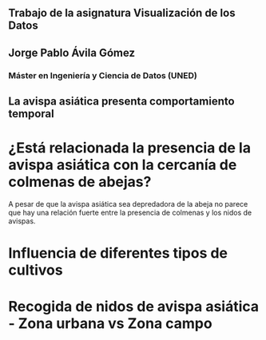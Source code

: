 ## Trabajo de la asignatura Visualización de los Datos
## Jorge Pablo Ávila Gómez
### Máster en Ingeniería y Ciencia de Datos (UNED)



## La avispa asiática presenta comportamiento temporal

<object width="700" height="700" data="imagenes/meses-vs-avispas.html"></object>


# ¿Está relacionada la presencia de la avispa asiática con la cercanía de colmenas de abejas?
<object width="700" height="700" data="imagenes/abejas-vs-avispas.html"></object>

A pesar de que la avispa asiática sea depredadora de la abeja no parece que hay una relación fuerte entre la presencia de colmenas y los nidos de avispas.

# Influencia de diferentes tipos de cultivos
<object width="700" height="700" data="imagenes/cultivos-vs-avispas.html"></object>

# Recogida de nidos de avispa asiática - Zona urbana vs Zona campo
<object width="700" height="700" data="imagenes/tipodelugar-vs-avispas.html"></object>